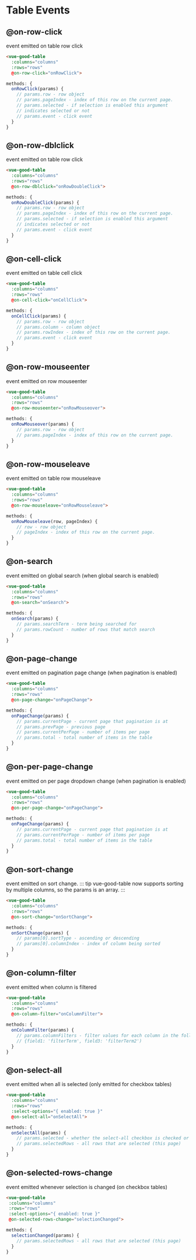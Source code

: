 # Table Events

## @on-row-click
event emitted on table row click
```html
<vue-good-table
  :columns="columns"
  :rows="rows"
  @on-row-click="onRowClick">
 ```
 ```javascript
 methods: {
   onRowClick(params) {
     // params.row - row object 
     // params.pageIndex - index of this row on the current page.
     // params.selected - if selection is enabled this argument 
     // indicates selected or not
     // params.event - click event
   }
 }
 ```

## @on-row-dblclick
event emitted on table row click
```html
<vue-good-table
  :columns="columns"
  :rows="rows"
  @on-row-dblclick="onRowDoubleClick">
 ```
 ```javascript
 methods: {
   onRowDoubleClick(params) {
     // params.row - row object 
     // params.pageIndex - index of this row on the current page.
     // params.selected - if selection is enabled this argument 
     // indicates selected or not
     // params.event - click event
   }
}
```

 ## @on-cell-click
event emitted on table cell click
```html
<vue-good-table
  :columns="columns"
  :rows="rows"
  @on-cell-click="onCellClick">
 ```
 ```javascript
 methods: {
   onCellClick(params) {
     // params.row - row object 
     // params.column - column object
     // params.rowIndex - index of this row on the current page.
     // params.event - click event
   }
 }
 ```
 
 ## @on-row-mouseenter
event emitted on row mouseenter
```html
<vue-good-table
  :columns="columns"
  :rows="rows"
  @on-row-mouseenter="onRowMouseover">
 ```
 ```javascript
 methods: {
   onRowMouseover(params) {
     // params.row - row object 
     // params.pageIndex - index of this row on the current page.
   }
 }
 ```
 
 ## @on-row-mouseleave
event emitted on table row mouseleave
```html
<vue-good-table
  :columns="columns"
  :rows="rows"
  @on-row-mouseleave="onRowMouseleave">
 ```
 ```javascript
 methods: {
   onRowMouseleave(row, pageIndex) {
     // row - row object 
     // pageIndex - index of this row on the current page.
   }
 }
 ```
 
## @on-search
event emitted on global search (when global search is enabled)
```html
<vue-good-table
  :columns="columns"
  :rows="rows"
  @on-search="onSearch">
 ```
 ```javascript
 methods: {
   onSearch(params) {
     // params.searchTerm - term being searched for
     // params.rowCount - number of rows that match search
   }
 }
 ```
 
## @on-page-change
event emitted on pagination page change (when pagination is enabled)
```html
<vue-good-table
  :columns="columns"
  :rows="rows"
  @on-page-change="onPageChange">
 ```
 ```javascript
 methods: {
   onPageChange(params) {
     // params.currentPage - current page that pagination is at
     // params.prevPage - previous page
     // params.currentPerPage - number of items per page
     // params.total - total number of items in the table
   }
 }
 ```
 
## @on-per-page-change
event emitted on per page dropdown change (when pagination is enabled)
```html
<vue-good-table
  :columns="columns"
  :rows="rows"
  @on-per-page-change="onPageChange">
```
```javascript
methods: {
  onPageChange(params) {
    // params.currentPage - current page that pagination is at
    // params.currentPerPage - number of items per page
    // params.total - total number of items in the table
  }
}
```

## @on-sort-change
event emitted on sort change.
::: tip
vue-good-table now supports sorting by multiple columns, so the params
is an array.
:::

```html
<vue-good-table
  :columns="columns"
  :rows="rows"
  @on-sort-change="onSortChange">
```
```javascript
methods: {
  onSortChange(params) {
    // params[0].sortType - ascending or descending
    // params[0].columnIndex - index of column being sorted
  }
}
```

 
## @on-column-filter
event emitted when column is filtered
```html
<vue-good-table
  :columns="columns"
  :rows="rows"
  @on-column-filter="onColumnFilter">
 ```
 ```javascript
 methods: {
   onColumnFilter(params) {
     // params.columnFilters - filter values for each column in the following format:
     // {field1: 'filterTerm', field3: 'filterTerm2')
   }
 }
 ```

 ## @on-select-all
event emitted when all is selected (only emitted for checkbox tables)
```html
<vue-good-table
  :columns="columns"
  :rows="rows"
  :select-options="{ enabled: true }"
  @on-select-all="onSelectAll">
 ```
 ```javascript
 methods: {
   onSelectAll(params) {
     // params.selected - whether the select-all checkbox is checked or unchecked
     // params.selectedRows - all rows that are selected (this page)
   }
 }
 ```

 ## @on-selected-rows-change
 event emitted whenever selection is changed (on checkbox tables)
 ```html
<vue-good-table
  :columns="columns"
  :rows="rows"
  :select-options="{ enabled: true }"
  @on-selected-rows-change="selectionChanged">
 ```
 ```javascript
 methods: {
   selectionChanged(params) {
     // params.selectedRows - all rows that are selected (this page)
   }
 }
 ```
